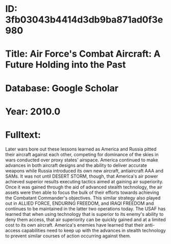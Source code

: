 # ID: 3fb03043b4414d3db9ba871ad0f3e980
# Title: Air Force's Combat Aircraft: A Future Holding into the Past
# Database: Google Scholar
# Year: 2010.0
# Fulltext:
Later wars bore out these lessons learned as America and Russia pitted their aircraft against each other, competing for dominance of the skies in wars conducted over proxy states' airspace.
America continued to make advances in both aircraft designs and the ability to deliver accurate weapons while Russia introduced its own new aircraft, antiaircraft AAA and SAMs.
It was not until DESERT STORM, though, that America's air power achieved superior results executing tactics aimed at gaining air superiority.
Once it was gained through the aid of advanced stealth technology, the air assets were then able to focus the bulk of their efforts towards achieving the Combatant Commander's objectives.
This similar strategy also played out in ALLIED FORCE, ENDURING FREEDOM, and IRAQI FREEDOM and continues to be maintained in the latter two operations today.
The USAF has learned that when using technology that is superior to its enemy's ability to deny them access, that air superiority can be quickly gained and at a limited cost to its own aircraft.
America's enemies have learned that their anti-access capabilities need to keep up with the advances in stealth technology to prevent similar courses of action occurring against them.